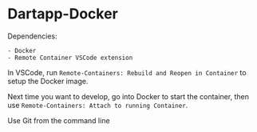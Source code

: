 # Dartapp-Docker

Dependencies:

    - Docker
    - Remote Container VSCode extension

In VSCode, run `Remote-Containers: Rebuild and Reopen in Container` to setup the Docker image.

Next time you want to develop, go into Docker to start the container, then use `Remote-Containers: Attach to running Container`.

Use Git from the command line
